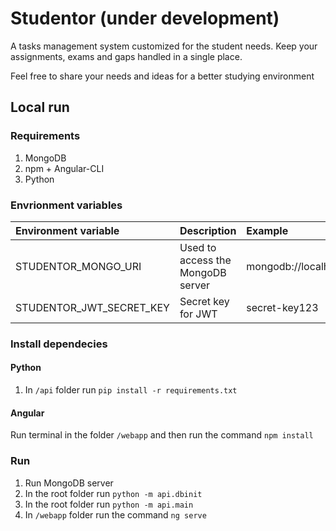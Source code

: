 # Studentor (under development)

A tasks management system customized for the student needs. Keep your assignments, exams and gaps handled in a single place.

Feel free to share your needs and ideas for a better studying environment

## Local run

### Requirements

1. MongoDB
1. npm + Angular-CLI
1. Python

### Envrionment variables

| Environment variable | Description | Example |
| :--- | :--- | :--- |
| STUDENTOR_MONGO_URI | Used to access the MongoDB server | mongodb://localhost:27017/studentor |
| STUDENTOR_JWT_SECRET_KEY | Secret key for JWT | secret-key123 |

### Install dependecies

#### Python

1. In `/api` folder run `pip install -r requirements.txt`

#### Angular

Run terminal in the folder `/webapp` and then run the command `npm install`

### Run

1. Run MongoDB server
1. In the root folder run `python -m api.dbinit`
1. In the root folder run `python -m api.main`
1. In `/webapp` folder run the command `ng serve`
